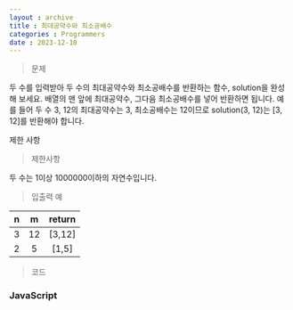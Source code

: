 ```yaml
---
layout : archive
title : 최대공약수와 최소공배수
categories : Programmers
date : 2023-12-10
---
```

> 문제<br>

두 수를 입력받아 두 수의 최대공약수와 최소공배수를 반환하는 함수, solution을 완성해 보세요. 배열의 맨 앞에 최대공약수, 그다음 최소공배수를 넣어 반환하면 됩니다. 예를 들어 두 수 3, 12의 최대공약수는 3, 최소공배수는 12이므로 solution(3, 12)는 [3, 12]를 반환해야 합니다.

제한 사항

> 제한사항<br>

두 수는 1이상 1000000이하의 자연수입니다.

> 입출력 예<br>

|n|m|return|
|:--:|:--:|:--:|
|3|12|[3,12]|
|2|5|[1,5]|

> 코드

### JavaScript

<script src="https://gist.github.com/kwontaehoon/c01093578f983841f6f023b8cb1b718f.js"></script>